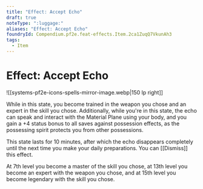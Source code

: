 ```yaml
---
title: "Effect: Accept Echo"
draft: true
noteType: ":luggage:"
aliases: "Effect: Accept Echo"
foundryId: Compendium.pf2e.feat-effects.Item.2ca1ZuqQ7VkunAh3
tags:
  - Item
---
```


# Effect: Accept Echo
![[systems-pf2e-icons-spells-mirror-image.webp|150 lp right]]

While in this state, you become trained in the weapon you chose and an expert in the skill you chose. Additionally, while you're in this state, the echo can speak and interact with the Material Plane using your body, and you gain a +4 status bonus to all saves against possession effects, as the possessing spirit protects you from other possessions.

This state lasts for 10 minutes, after which the echo disappears completely until the next time you make your daily preparations. You can [[Dismiss]] this effect.

At 7th level you become a master of the skill you chose, at 13th level you become an expert with the weapon you chose, and at 15th level you become legendary with the skill you chose.
